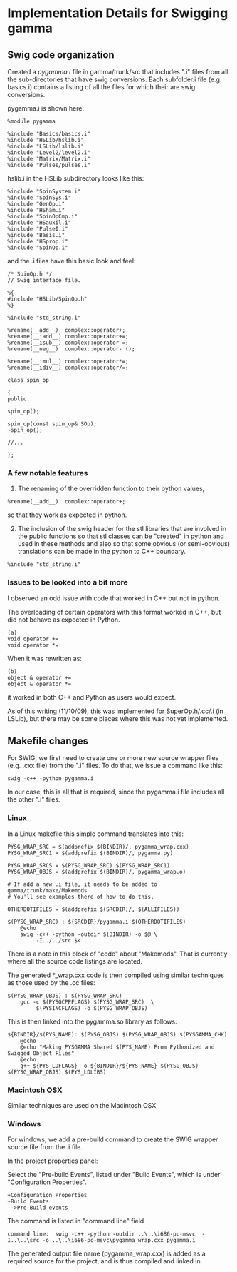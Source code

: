 # Implementation Details for Swigging gamma

## Swig code organization
Created a *pygamma.i* file in gamma/trunk/src that includes ".i" files from all the sub-directories that have swig conversions.  Each subfolder.i file (e.g. basics.i) contains a listing of all the files for which their are swig conversions.

pygamma.i is shown here:

```
%module pygamma

%include "Basics/basics.i"
%include "HSLib/hslib.i"
%include "LSLib/lslib.i"
%include "Level2/level2.i"
%include "Matrix/Matrix.i"
%include "Pulses/pulses.i"
```

hslib.i in the HSLib subdirectory looks like this:

```
%include "SpinSystem.i"
%include "SpinSys.i"
%include "GenOp.i"
%include "HSham.i"
%include "SpinOpCmp.i"
%include "HSauxil.i"
%include "PulseI.i"
%include "Basis.i"
%include "HSprop.i"
%include "SpinOp.i"
```

and the .i files have this basic look and feel:

```
/* SpinOp.h */
// Swig interface file.

%{
#include "HSLib/SpinOp.h"
%}

%include "std_string.i"

%rename(__add__)  complex::operator+;
%rename(__iadd__) complex::operator+=;
%rename(__isub__) complex::operator-=;
%rename(__neg__)  complex::operator- ();

%rename(__imul__) complex::operator*=;
%rename(__idiv__) complex::operator/=;

class spin_op 

{
public:

spin_op();

spin_op(const spin_op& SOp);
~spin_op();

//...

};

```

### A few notable features
1. The renaming of the overridden function to their python values,
```
%rename(__add__)  complex::operator+;
```
so that they work as expected in python.

2. The inclusion of the swig header for the stl libraries that are involved in the public functions so that stl classes can be "created" in python and used in these methods and also so that some obvious (or semi-obvious) translations can be made in the python to C++ boundary.
```
%include "std_string.i"
```
### Issues to be looked into a bit more
I observed an odd issue with code that worked in C++ but not in python.

The overloading of certain operators with this format worked in C++, but did not behave as expected in Python.
```
(a)
void operator +=
void operator *= 
```
When it was rewritten as:
```
(b)
object & operator +=
object & operator *=
```
it worked in both C++ and Python as users would expect.

As of this writing (11/10/09), this was implemented for SuperOp.h/.cc/.i (in LSLib), but there may be some places where this was not yet implemented.


## Makefile changes
For SWIG, we first need to create one or more new source wrapper files (e.g. .cxx file) from the ".i" files.
To do that, we issue a command like this:

```
swig -c++ -python pygamma.i
```

In our case, this is all that is required, since the pygamma.i file includes all the other ".i" files.

### Linux
In a Linux makefile this simple command translates into this:

```
PYSG_WRAP_SRC = $(addprefix $(BINDIR)/, pygamma_wrap.cxx)
PYSG_WRAP_SRC1 = $(addprefix $(BINDIR)/, pygamma.py)

PYSG_WRAP_SRCS = $(PYSG_WRAP_SRC) $(PYSG_WRAP_SRC1)
PYSG_WRAP_OBJS = $(addprefix $(BINDIR)/, pygamma_wrap.o)

# If add a new .i file, it needs to be added to gamma/trunk/make/Makemods
# You'll see examples there of how to do this.

OTHERDOTIFILES = $(addprefix $(SRCDIR)/, $(ALLIFILES))

$(PYSG_WRAP_SRC) : ${SRCDIR}/pygamma.i $(OTHERDOTIFILES)
	@echo
	swig -c++ -python -outdir $(BINDIR) -o $@ \
         -I../../src $<
```

There is a note in this block of "code" about "Makemods".  That is currently where all the source code listings are located.

The generated *_wrap.cxx code is then compiled using similar techniques as those used by the .cc files:

```
$(PYSG_WRAP_OBJS) : $(PYSG_WRAP_SRC)
	gcc -c $(PYSGCPPFLAGS) $(PYSG_WRAP_SRC)  \
         $(PYSINCFLAGS) -o $(PYSG_WRAP_OBJS)
```

This is then linked into the pygamma.so library as follows:
```
${BINDIR}/$(PYS_NAME): $(PYSG_OBJS) $(PYSG_WRAP_OBJS) $(PYSGAMMA_CHK) 
	@echo
	@echo "Making PYSGAMMA Shared $(PYS_NAME) From Pythonized and Swigged Object Files"
	@echo
	g++ ${PYS_LDFLAGS} -o ${BINDIR}/${PYS_NAME} $(PYSG_OBJS) $(PYSG_WRAP_OBJS) $(PYS_LDLIBS)
```


### Macintosh OSX
Similar techniques are used on the Macintosh OSX

### Windows
For windows, we add a pre-build command to create the SWIG wrapper source file from the .i file.

In the project properties panel:

Select the "Pre-build Events", listed under "Build Events", which is under "Configuration Properties".
```
+Configuration Properties
+Build Events
-->Pre-Build events
```

The command is listed in "command line" field
```
command line:  swig -c++ -python -outdir ..\..\i686-pc-msvc  -I..\..\src -o ..\..\i686-pc-msvc\pygamma_wrap.cxx pygamma.i 
```
The generated output file name (pygamma_wrap.cxx) is added as a required source for the project, and is thus compiled and linked in.

